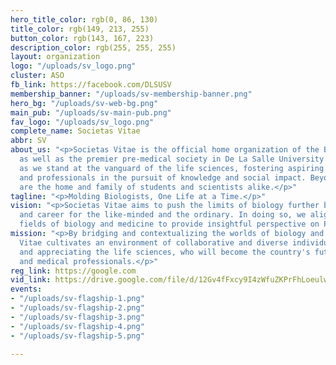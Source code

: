 ```yaml
---
hero_title_color: rgb(0, 86, 130)
title_color: rgb(149, 213, 255)
button_color: rgb(143, 167, 223)
description_color: rgb(255, 255, 255)
layout: organization
logo: "/uploads/sv_logo.png"
cluster: ASO
fb_link: https://facebook.com/DLSUSV
membership_banner: "/uploads/sv-membership-banner.png"
hero_bg: "/uploads/sv-web-bg.png"
main_pub: "/uploads/sv-main-pub.png"
fav_logo: "/uploads/sv_logo.png"
complete_name: Societas Vitae
abbr: SV
about_us: "<p>Societas Vitae is the official home organization of the Biology Department
  as well as the premier pre-medical society in De La Salle University. We take pride
  as we stand at the vanguard of the life sciences, fostering aspiring doctors, scientists,
  and professionals in the pursuit of knowledge and social impact. Beyond such, we
  are the home and family of students and scientists alike.</p>"
tagline: "<p>Molding Biologists, One Life at a Time.</p>"
vision: "<p>Societas Vitae aims to push the limits of biology further beyond professionalism
  and career for the like-minded and the ordinary. In doing so, we align the diverse
  fields of biology and medicine to provide insightful perspective on Philippine society.</p>"
mission: "<p>By bridging and contextualizing the worlds of biology and medicine, Societas
  Vitae cultivates an environment of collaborative and diverse individuals, learning
  and appreciating the life sciences, who will become the country's future scientists
  and medical professionals.</p>"
reg_link: https://google.com
vid_link: https://drive.google.com/file/d/12Gv4fFxcy9I4zWfuZKPrFhLoeulwE8uY/preview
events:
- "/uploads/sv-flagship-1.png"
- "/uploads/sv-flagship-2.png"
- "/uploads/sv-flagship-3.png"
- "/uploads/sv-flagship-4.png"
- "/uploads/sv-flagship-5.png"

---
```

